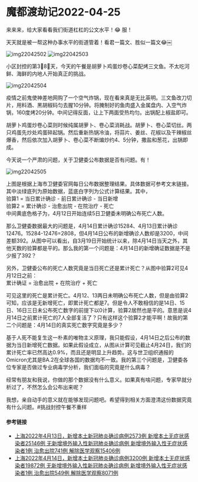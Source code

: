 # 魔都渡劫记2022-04-25

来来来，给大家看看我们街道杠杠的公文水平！😂 服！

天天就是被一帮这种办事水平的街道管着！看君一篇文、胜似一篇文😂￼

<img decoding="async" src="https://i0.wp.com/s2.loli.net/2022/05/02/kzKcZDgPX74ERGY.jpg?w=640&#038;ssl=1" alt="img22042502" data-recalc-dims="1" />  
<img decoding="async" src="https://i0.wp.com/s2.loli.net/2022/05/02/R5J2rbjIwGnqTSL.jpg?w=640&#038;ssl=1" alt="img22042503" data-recalc-dims="1" /> 

小区封控的第3⃣️8⃣️天，今天的午餐是胡萝卜鸡蛋炒卷心菜配烤三文鱼。不太吃河鲜、海鲜的内地人开始真正的挑战。

<img decoding="async" src="https://i0.wp.com/s2.loli.net/2022/05/02/mq9stTKE1vLI7N5.jpg?w=640&#038;ssl=1" alt="img22042504" data-recalc-dims="1" /> 

疫情之前鬼使神差地网购了一个空气炸锅，现在看来真是无比英明。三文鱼改刀切片，用料酒、黑胡椒码匀去腥10分钟。将腌制好的鱼肉盛入金属盘内、入空气炸锅，160度烤20分钟。中间记得反面，让上下两面受热均匀。出锅配上椒盐即可。

胡萝卜鸡蛋炒卷心菜则时候纯属胡萝卜、卷心菜消耗战。胡萝卜、卷心菜切丝。两只鸡蛋先炒处鸡蛋碎起锅。然后重新热锅冷油，将蒜片、姜丝、花椒以及干辣椒丝爆香，然后依次加入胡萝卜、卷心菜不断煸炒约4、5分钟，撒盐和葱花，出锅即成。

今天说一个严肃的问题，关于卫健委公布数据是否有问题。有！

<img decoding="async" src="https://i0.wp.com/s2.loli.net/2022/05/02/TzXW1kPVYndi2uQ.jpg?w=640&#038;ssl=1" alt="img22042505" data-recalc-dims="1" /> 

上图是根据上海市卫健委官网每日公布数据整理结果。具体数据可参考文末链接。其中淡绿底列为原始数据，蓝底白字列为公式计算结果。其中，  
验算1 = 当日累计确诊 - 前日累计确诊 - 当日新增  
验算2 = 累计确诊 - 治愈出院 - 在院治疗 - 死亡  
中间黄底色格子为，4月12日开始连续5日卫健委未明确公布死亡人数。

那么卫健委数据最大的问题是，4月14日累计确诊15284、4月13日累计确诊12476。15284-12476=2808，但4月14日公布的新增确诊人数却是3200，中间差额392。从图中可以看出，自3月19日开始统计以来，除4月14日当天之外，其他天数的验算都是平的。那么我的第一个问题是：4月14日的新增确证数据是不是少报了392？

另外，卫健委公布的死亡人数究竟是当日死亡还是累计死亡？从图中验算2可见4月12日之前：  
累计确证 = 治愈出院 + 在院治疗 + 死亡

可见这里的死亡是累计死亡。4月12、13两日未明确公布死亡人数，但是由验算2可知，应该是无新增死亡，即累计死亡都是7。但是令人不敢相信的是14日、15日、16日三日未公布死亡数字的前提下以0计算，验算2居然也是平的。意思是说4月14日之前累计死亡的7人全部复活了？只有这样这个验算2才能平啊！故我的第二个问题是：4月14日的真实死亡数字究竟是多少？

基于人死不能复生这一朴素的唯物主义原理，我只能假设，4月14日之后公布的数据为当日新增死亡数据。如果此假设成立，从图从计算可见截止4月24日，我们的累计死亡率已然高达0.9%，而且还是明显上升趋势。这与世卫组织通报的Omicron尤其是BA.2在全球各国的数据均不一致。我的第三个问题是，卫健委各位专家是否做过专业病毒学分析，我们面临的究竟是什么病毒？

经常有朋友和我说，你做的那个数据没有什么意义。如果真有啥问题，专家早就分析过了，不然怎么会公布出来呢？

我想，亲自动手的意义就在能够发现问题吧。希望得到相关方面澄清这份数据究竟有什么问题。#挑战封控午餐不重样

#### 参考链接

  * [上海2022年4月13日，新增本土新冠肺炎确诊病例2573例 新增本土无症状感染者25146例 无新增境外输入性新冠肺炎确诊病例 新增境外输入性无症状感染者1例 治愈出院741例 解除医学观察15406例][1]
  * [上海2022年4月14日，新增本土新冠肺炎确诊病例3200例 新增本土无症状感染者19872例 无新增境外输入性新冠肺炎确诊病例 新增境外输入性无症状感染者1例 治愈出院549例 解除医学观察8071例][2]

 [1]: https://wsjkw.sh.gov.cn/xwfb/20220414/083cc562d92d4641b8acf1eccaf38420.html
 [2]: https://wsjkw.sh.gov.cn/xwfb/20220415/c68d08a1d5ac4ae3b8612559d19d489c.html
